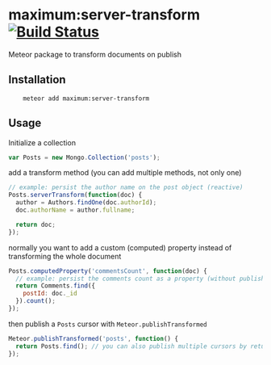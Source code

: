 # maximum:server-transform [![Build Status](https://travis-ci.org/maximummeteor/server-transform.svg)](https://travis-ci.org/maximummeteor/server-transform)
Meteor package to transform documents on publish

## Installation

```
    meteor add maximum:server-transform
```

## Usage

Initialize a collection
````javascript
var Posts = new Mongo.Collection('posts');
````

add a transform method (you can add multiple methods, not only one)
````javascript
// example: persist the author name on the post object (reactive)
Posts.serverTransform(function(doc) {
  author = Authors.findOne(doc.authorId);
  doc.authorName = author.fullname;

  return doc;
});
````

normally you want to add a custom (computed) property instead of transforming the whole document
````javascript
Posts.computedProperty('commentsCount', function(doc) {
  // example: persist the comments count as a property (without publishing comments and also reactive!)
  return Comments.find({
    postId: doc._id
  }).count();
});
````

then publish a `Posts` cursor with `Meteor.publishTransformed`
````javascript
Meteor.publishTransformed('posts', function() {
  return Posts.find(); // you can also publish multiple cursors by returning an array
});
````
